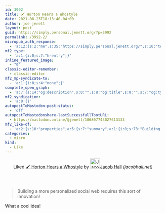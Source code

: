 ```yaml
---
id: 3992
title: 🖌️ Horton Hears a Whostyle
date: 2021-08-23T18:13:40-04:00
author: joe jenett
layout: post
guid: https://simply.personal.jenett.org/?p=3992
permalink: /3992-2/
micropub_auth_response:
  - 'a:12:{s:2:"me";s:35:"https://simply.personal.jenett.org/";s:10:"token_type";s:6:"Bearer";s:4:"uuid";s:36:"1616ae3d-7caf-4764-a335-f6ff25801d22";s:5:"scope";s:20:"create delete update";s:9:"issued_by";s:62:"https://simply.personal.jenett.org/wp-json/indieauth/1.0/token";s:9:"client_id";s:20:"https://omnibear.com";s:11:"client_name";s:8:"Omnibear";s:11:"client_icon";s:29:"https://omnibear.com/logo.svg";s:9:"issued_at";i:1619428303;s:4:"user";s:1:"1";s:13:"last_accessed";i:1629756471;s:7:"last_ip";s:14:"76.112.130.179";}'
mf2_type:
  - 'a:1:{i:0;s:7:"h-entry";}'
inline_featured_image:
  - "0"
classic-editor-remember:
  - classic-editor
mf2_mp-syndicate-to:
  - 'a:1:{i:0;s:4:"none";}'
complete_open_graph:
  - 'a:7:{s:14:"og:description";s:0:"";s:8:"og:title";s:0:"";s:7:"og:type";s:0:"";s:12:"twitter:card";s:7:"summary";s:15:"twitter:creator";s:0:"";s:19:"twitter:description";s:0:"";s:8:"og:image";s:0:"";}'
mf2_syndication:
  - 'a:0:{}'
autopostToMastodon-post-status:
  - 'off'
autopostToMastodonshare-lastSuccessfullTootURL:
  - https://mastodon.online/@jenett/106807743027613133
mf2_like-of:
  - 'a:2:{s:10:"properties";a:5:{s:7:"summary";a:1:{i:0;s:73:"Building a more personalized social web requires this sort of innovation!";}s:4:"name";a:1:{i:0;s:31:"🖌️ Horton Hears a Whostyle";}s:3:"url";a:1:{i:0;s:54:"https://jacobhall.net/2021/08/horton-hears-a-whostyle/";}s:11:"publication";a:1:{i:0;s:13:"jacobhall.net";}s:6:"author";a:2:{s:4:"type";a:1:{i:0;s:6:"h-card";}s:10:"properties";a:3:{s:4:"name";a:1:{i:0;s:10:"Jacob Hall";}s:3:"url";a:1:{i:0;s:22:"https://jacobhall.net/";}s:5:"photo";a:1:{i:0;s:33:"https://jacobhall.net/profile.jpg";}}}}s:4:"type";s:4:"cite";}'
categories:
  - micro
kind:
  - Like
---
```

<div class="entry-reaction"><section class="response u-like-of h-cite"><header><span class="kind-display-text">Liked</span> <a href="https://jacobhall.net/2021/08/horton-hears-a-whostyle/" class="p-name u-url">🖌️ Horton Hears a Whostyle</a> by <a href="https://jacobhall.net/" class="h-card p-author"><img class="u-photo" src="https://jacobhall.net/profile.jpg" alt="Jacob Hall" width="32" height="32">Jacob Hall</a> <em>(<span class="p-publication">jacobhall.net</span>)</em></header>
<blockquote class="e-summary">Building a more personalized social web requires this sort of innovation!</blockquote></section></div>
<div class="entry-content e-content" itemprop="description articleBody">
<p>What a cool idea!</p></div>